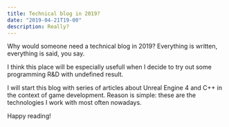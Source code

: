 ```yaml
---
title: Technical blog in 2019?
date: "2019-04-21T19-00"
description: Really?
---
```


Why would someone need a technical blog in 2019? Everything is written, everything is said, you say.

I think this place will be especially usefull when I decide to try out some programming R&D with undefined result.

I will start this blog with series of articles about Unreal Engine 4 and C++ in the context of game development. Reason is simple: these are the technologies I work with most often nowadays. 

Happy reading!